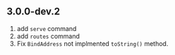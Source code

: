 ## 3.0.0-dev.2

1. add `serve` command
2. add `routes` command
3. Fix `BindAddress` not implmented `toString()` method.
